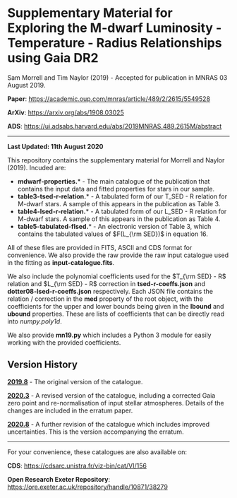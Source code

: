 # Supplementary Material for **Exploring the M-dwarf Luminosity - Temperature - Radius Relationships using Gaia DR2**

Sam Morrell and Tim Naylor (2019) - Accepted for publication in MNRAS 03 August 2019.

**Paper**: https://academic.oup.com/mnras/article/489/2/2615/5549528

**ArXiv**: https://arxiv.org/abs/1908.03025

**ADS**: https://ui.adsabs.harvard.edu/abs/2019MNRAS.489.2615M/abstract

----
**Last Updated: 11th August 2020**

This repository contains the supplementary material for Morrell and Naylor (2019). Incuded are:

- **mdwarf-properties.*** - The main catalogue of the publication that contains the input data and fitted properties for stars in our sample.
- **table3-tsed-r-relation.*** - A tabulated form of our T_SED - R relation for M-dwarf stars. A sample of this appears in the publication as Table 3. 
- **table4-lsed-r-relation.*** - A tabulated form of our L_SED - R relation for M-dwarf stars. A sample of this appears in the publication as Table 4.
- **table5-tabulated-flsed.*** - An electronic version of Table 3, which contains the tabulated values of $F(L_{\rm SED})$ in equation 16. 

All of these files are provided in FITS, ASCII and CDS format for convenience. We also provide the raw provide the raw input catalogue used in the fitting as **input-catalogue.fits**. 

We also include the polynomial coefficients used for the $T_{\rm SED} - R$ relation and $L_{\rm SED} - R$ correction in **tsed-r-coeffs.json** and **dotter08-lsed-r-coeffs.json** respectively. Each JSON file contains the relation / correction in the **med** property of the root object, with the coefficients for the upper and lower bounds being given in the **lbound** and **ubound** properties. These are lists of coefficients that can be directly read into *numpy.poly1d*.  

We also provide **mn19.py** which includes a Python 3 module for easily working with the provided coefficients.

## Version History

[**2019.8**](https://github.com/sammorrell/mn19-supplementary-material/releases/tag/2019.8) - The original version of the catalogue. 

[**2020.3**](https://github.com/sammorrell/mn19-supplementary-material/releases/tag/2020.3) - A revised version of the catalogue, including a corrected Gaia zero point and re-normalisation of input stellar atmospheres. Details of the changes are included in the erratum paper. 

[**2020.8**](https://github.com/sammorrell/mn19-supplementary-material/releases/tag/2020.8) - A further revision of the catalogue which includes improved uncertainties. This is the version accompanying the erratum.  

---

For your convenience, these catalogues are also available on:

**CDS**: https://cdsarc.unistra.fr/viz-bin/cat/VI/156

**Open Research Exeter Repository**: https://ore.exeter.ac.uk/repository/handle/10871/38279

